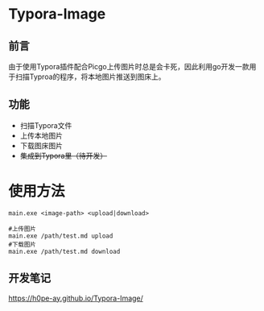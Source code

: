 # Typora-Image

## 前言

由于使用Typora插件配合Picgo上传图片时总是会卡死，因此利用go开发一款用于扫描Typroa的程序，将本地图片推送到图床上。

## 功能

- 扫描Typora文件
- 上传本地图片
- 下载图床图片
- ~~集成到Typora里（待开发）~~

# 使用方法

```shell
main.exe <image-path> <upload|download>

#上传图片
main.exe /path/test.md upload
#下载图片
main.exe /path/test.md download
```
## 开发笔记
https://h0pe-ay.github.io/Typora-Image/

